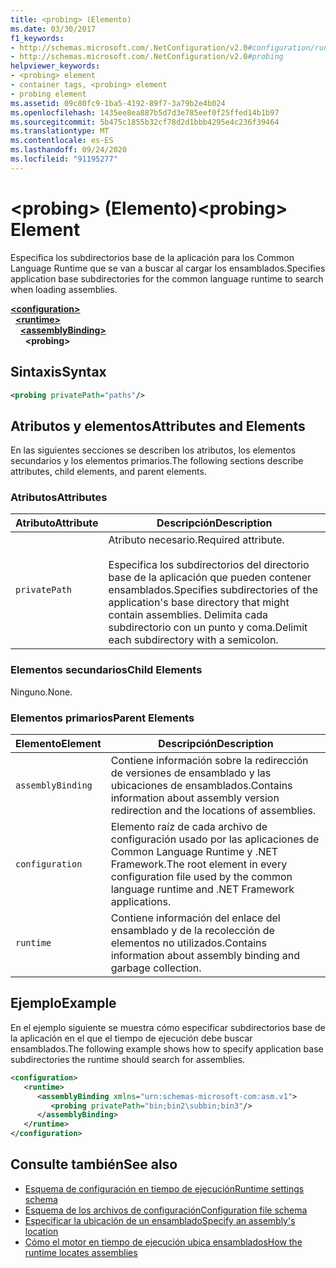 ```yaml
---
title: <probing> (Elemento)
ms.date: 03/30/2017
f1_keywords:
- http://schemas.microsoft.com/.NetConfiguration/v2.0#configuration/runtime/assemblyBinding/probing
- http://schemas.microsoft.com/.NetConfiguration/v2.0#probing
helpviewer_keywords:
- <probing> element
- container tags, <probing> element
- probing element
ms.assetid: 09c80fc9-1ba5-4192-89f7-3a79b2e4b024
ms.openlocfilehash: 1435ee8ea887b5d7d3e785eef0f25ffed14b1b97
ms.sourcegitcommit: 5b475c1855b32cf78d2d1bbb4295e4c236f39464
ms.translationtype: MT
ms.contentlocale: es-ES
ms.lasthandoff: 09/24/2020
ms.locfileid: "91195277"
---
```

# <a name="probing-element"></a><span data-ttu-id="85fed-102">\<probing> (Elemento)</span><span class="sxs-lookup"><span data-stu-id="85fed-102">\<probing> Element</span></span>

<span data-ttu-id="85fed-103">Especifica los subdirectorios base de la aplicación para los Common Language Runtime que se van a buscar al cargar los ensamblados.</span><span class="sxs-lookup"><span data-stu-id="85fed-103">Specifies application base subdirectories for the common language runtime to search when loading assemblies.</span></span>  
  
[**\<configuration>**](../configuration-element.md)\
&nbsp;&nbsp;[**\<runtime>**](runtime-element.md)\
&nbsp;&nbsp;&nbsp;&nbsp;[**\<assemblyBinding>**](assemblybinding-element-for-runtime.md)\
&nbsp;&nbsp;&nbsp;&nbsp;&nbsp;&nbsp;**\<probing>**  
  
## <a name="syntax"></a><span data-ttu-id="85fed-104">Sintaxis</span><span class="sxs-lookup"><span data-stu-id="85fed-104">Syntax</span></span>  
  
```xml  
<probing privatePath="paths"/>  
```  
  
## <a name="attributes-and-elements"></a><span data-ttu-id="85fed-105">Atributos y elementos</span><span class="sxs-lookup"><span data-stu-id="85fed-105">Attributes and Elements</span></span>  

 <span data-ttu-id="85fed-106">En las siguientes secciones se describen los atributos, los elementos secundarios y los elementos primarios.</span><span class="sxs-lookup"><span data-stu-id="85fed-106">The following sections describe attributes, child elements, and parent elements.</span></span>  
  
### <a name="attributes"></a><span data-ttu-id="85fed-107">Atributos</span><span class="sxs-lookup"><span data-stu-id="85fed-107">Attributes</span></span>  
  
|<span data-ttu-id="85fed-108">Atributo</span><span class="sxs-lookup"><span data-stu-id="85fed-108">Attribute</span></span>|<span data-ttu-id="85fed-109">Descripción</span><span class="sxs-lookup"><span data-stu-id="85fed-109">Description</span></span>|  
|---------------|-----------------|  
|`privatePath`|<span data-ttu-id="85fed-110">Atributo necesario.</span><span class="sxs-lookup"><span data-stu-id="85fed-110">Required attribute.</span></span><br /><br /> <span data-ttu-id="85fed-111">Especifica los subdirectorios del directorio base de la aplicación que pueden contener ensamblados.</span><span class="sxs-lookup"><span data-stu-id="85fed-111">Specifies subdirectories of the application's base directory that might contain assemblies.</span></span> <span data-ttu-id="85fed-112">Delimita cada subdirectorio con un punto y coma.</span><span class="sxs-lookup"><span data-stu-id="85fed-112">Delimit each subdirectory with a semicolon.</span></span>|  
  
### <a name="child-elements"></a><span data-ttu-id="85fed-113">Elementos secundarios</span><span class="sxs-lookup"><span data-stu-id="85fed-113">Child Elements</span></span>  

<span data-ttu-id="85fed-114">Ninguno.</span><span class="sxs-lookup"><span data-stu-id="85fed-114">None.</span></span>  
  
### <a name="parent-elements"></a><span data-ttu-id="85fed-115">Elementos primarios</span><span class="sxs-lookup"><span data-stu-id="85fed-115">Parent Elements</span></span>  
  
|<span data-ttu-id="85fed-116">Elemento</span><span class="sxs-lookup"><span data-stu-id="85fed-116">Element</span></span>|<span data-ttu-id="85fed-117">Descripción</span><span class="sxs-lookup"><span data-stu-id="85fed-117">Description</span></span>|  
|-------------|-----------------|  
|`assemblyBinding`|<span data-ttu-id="85fed-118">Contiene información sobre la redirección de versiones de ensamblado y las ubicaciones de ensamblados.</span><span class="sxs-lookup"><span data-stu-id="85fed-118">Contains information about assembly version redirection and the locations of assemblies.</span></span>|  
|`configuration`|<span data-ttu-id="85fed-119">Elemento raíz de cada archivo de configuración usado por las aplicaciones de Common Language Runtime y .NET Framework.</span><span class="sxs-lookup"><span data-stu-id="85fed-119">The root element in every configuration file used by the common language runtime and .NET Framework applications.</span></span>|  
|`runtime`|<span data-ttu-id="85fed-120">Contiene información del enlace del ensamblado y de la recolección de elementos no utilizados.</span><span class="sxs-lookup"><span data-stu-id="85fed-120">Contains information about assembly binding and garbage collection.</span></span>|  
  
## <a name="example"></a><span data-ttu-id="85fed-121">Ejemplo</span><span class="sxs-lookup"><span data-stu-id="85fed-121">Example</span></span>  

 <span data-ttu-id="85fed-122">En el ejemplo siguiente se muestra cómo especificar subdirectorios base de la aplicación en el que el tiempo de ejecución debe buscar ensamblados.</span><span class="sxs-lookup"><span data-stu-id="85fed-122">The following example shows how to specify application base subdirectories the runtime should search for assemblies.</span></span>  
  
```xml  
<configuration>  
   <runtime>  
      <assemblyBinding xmlns="urn:schemas-microsoft-com:asm.v1">  
         <probing privatePath="bin;bin2\subbin;bin3"/>  
      </assemblyBinding>  
   </runtime>  
</configuration>  
```  
  
## <a name="see-also"></a><span data-ttu-id="85fed-123">Consulte también</span><span class="sxs-lookup"><span data-stu-id="85fed-123">See also</span></span>

- [<span data-ttu-id="85fed-124">Esquema de configuración en tiempo de ejecución</span><span class="sxs-lookup"><span data-stu-id="85fed-124">Runtime settings schema</span></span>](index.md)
- [<span data-ttu-id="85fed-125">Esquema de los archivos de configuración</span><span class="sxs-lookup"><span data-stu-id="85fed-125">Configuration file schema</span></span>](../index.md)
- [<span data-ttu-id="85fed-126">Especificar la ubicación de un ensamblado</span><span class="sxs-lookup"><span data-stu-id="85fed-126">Specify an assembly's location</span></span>](../../../../standard/assembly/location.md)
- [<span data-ttu-id="85fed-127">Cómo el motor en tiempo de ejecución ubica ensamblados</span><span class="sxs-lookup"><span data-stu-id="85fed-127">How the runtime locates assemblies</span></span>](../../../deployment/how-the-runtime-locates-assemblies.md)

